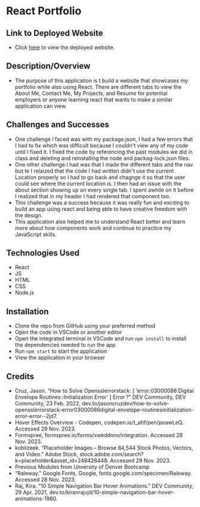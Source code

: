 # React Portfolio

## Link to Deployed Website
- Click [here](https://main--stupendous-marshmallow-a83956.netlify.app/resume) to view the deployed website.
## Description/Overview
- The purpose of this application is t build a website that showcases my portfolio while also using React. There are different tabs to view the About Me, Contact Me, My Projects, and Resume for potential employers or anyone learning react that wants to make a similar application can view. 
## Challenges and Successes
- One challenge I faced was with my package.json, I had a few errors that I had to fix which was difficult because I couldn't view any of my code until I fixed it. I fixed the code by referencing the past modules we did in class and deleting and reinstalling the node and packag-lock.json files. 
- One other challenge I had was that I made the different tabs and the nav but te I relaized that the code I had written didn't use the current Location properly so I had to go back and chagnge it so that the user could see where the current location is. I then had an issue with the about section showing up on every single tab. I spent awhile on it before I realized that in my header I had rendered that component too. 
- This challenge was a success because it was really fun and exciting to build an app using react and being able to have creative freedom with the design. 
- This application also helped me to understand React better and learn more about how components work and continue to practice my JavaScript skills. 
## Technologies Used
- React
- JS
- HTML
- CSS
- Node.js
## Installation
- Clone the repo from GitHub using your preferred method
- Open the code in VSCode or another editor
- Open the integrated terminal in VSCode and run `npm install` to install the dependencies needed to run the app
- Run `npm start` to start the application
- View the application in your browser
## Credits
- Cruz, Jason. “How to Solve Opensslerrorstack: [ ‘error:03000086:Digital Envelope Routines::Initialization Error’ ] Error ?” DEV Community, DEV Community, 23 Feb. 2022, dev.to/jasoncruzdev/how-to-solve-opensslerrorstack-error03000086digital-envelope-routinesinitialization-error-error--2jd7. 
- Hover Effects Overview - Codepen, codepen.io/t_afif/pen/poawLeQ. Accessed 29 Nov. 2023. 
- Formspree, formspree.io/forms/xwkddnnv/integration. Accessed 28 Nov. 2023. 
- koblizeek. “Placeholder Images – Browse 84,544 Stock Photos, Vectors, and Video.” Adobe Stock, stock.adobe.com/search?k=placeholder&amp;asset_id=248426448. Accessed 29 Nov. 2023. 
- Previous Modules from Unversity of Denver Bootcamp
- “Raleway.” Google Fonts, Google, fonts.google.com/specimen/Raleway. Accessed 28 Nov. 2023. 
- Raj, Kira. “10 Simple Navigation Bar Hover Animations.” DEV Community, 29 Apr. 2021, dev.to/kiranrajvjd/10-simple-navigation-bar-hover-animations-1980. 